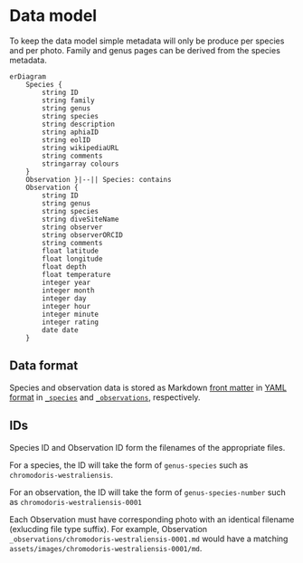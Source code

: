 # Data model

To keep the data model simple metadata will only be produce per species and per photo. Family and genus pages can be derived from the species metadata.

```mermaid
erDiagram
    Species {
        string ID
        string family
        string genus
        string species
        string description
        string aphiaID
        string eolID
        string wikipediaURL
        string comments
        stringarray colours
    }
    Observation }|--|| Species: contains
    Observation {
        string ID
        string genus
        string species
        string diveSiteName
        string observer
        string observerORCID
        string comments
        float latitude
        float longitude
        float depth
        float temperature
        integer year
        integer month
        integer day
        integer hour
        integer minute
        integer rating
        date date
    }
```

## Data format

Species and observation data is stored as Markdown [front matter](https://gitpress.io/c/helps/front-matter) in [YAML format](https://yaml.org/) in [`_species`](_species) and [`_observations`](_observations), respectively.

## IDs

Species ID and Observation ID form the filenames of the appropriate files.

For a species, the ID will take the form of `genus-species` such as `chromodoris-westraliensis`.

For an observation, the ID will take the form of `genus-species-number` such as `chromodoris-westraliensis-0001`

Each Observation must have corresponding photo with an identical filename (exlucding file type suffix). For example, Observation `_observations/chromodoris-westraliensis-0001.md` would have a matching `assets/images/chromodoris-westraliensis-0001/md`.